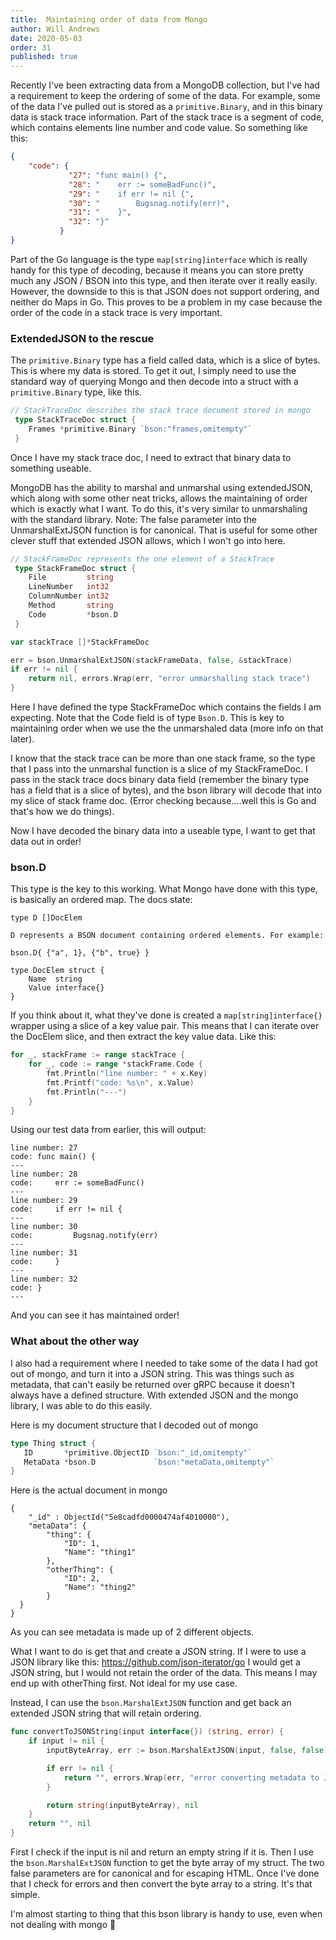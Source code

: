 ```yaml
---
title:  Maintaining order of data from Mongo
author: Will Andrews
date: 2020-05-03
order: 31
published: true
---
```


Recently I've been extracting data from a MongoDB collection, but I've had a requirement to keep the ordering of some of the data. For example, some of the data I've pulled out is stored as a ```primitive.Binary```, and in this binary data is stack trace information. Part of the stack trace is a segment of code, which contains elements line number and code value. So something like this:

```json
{
    "code": {
             "27": "func main() {",
             "28": "    err := someBadFunc()",
             "29": "    if err != nil {",
             "30": "        Bugsnag.notify(err)",
             "31": "    }",
             "32": "}"
           }
}
```

Part of the Go language is the type ```map[string]interface``` which is really handy for this type of decoding, because it means you can store pretty much any JSON / BSON into this type, and then iterate over it really easily. However, the downside to this is that JSON does not support ordering, and neither do Maps in Go. This proves to be a problem in my case because the order of the code in a stack trace is very important.


### ExtendedJSON to the rescue

The ```primitive.Binary``` type has a field called data, which is a slice of bytes. This is where my data is stored. To get it out, I simply need to use the standard way of querying Mongo and then decode into a struct with a ```primitive.Binary``` type, like this.

``` go
// StackTraceDoc describes the stack trace document stored in mongo
 type StackTraceDoc struct {
 	Frames *primitive.Binary `bson:"frames,omitempty"`
 }
```

Once I have my stack trace doc, I need to extract that binary data to something useable.

MongoDB has the ability to marshal and unmarshal using extendedJSON, which along with some other neat tricks, allows the maintaining of order which is exactly what I want. To do this, it's very similar to unmarshaling with the standard library. Note: The false parameter into the UnmarshalExtJSON function is for canonical. That is useful for some other clever stuff that extended JSON allows, which I won't go into here.

``` go
// StackFrameDoc represents the one element of a StackTrace
 type StackFrameDoc struct {
 	File         string
 	LineNumber   int32
 	ColumnNumber int32
 	Method       string
 	Code         *bson.D
 }

var stackTrace []*StackFrameDoc

err = bson.UnmarshalExtJSON(stackFrameData, false, &stackTrace)
if err != nil {
    return nil, errors.Wrap(err, "error unmarshalling stack trace")
}
```

Here I have defined the type StackFrameDoc which contains the fields I am expecting. Note that the Code field is of type ```Bson.D```. This is key to maintaining order when we use the the unmarshaled data (more info on that later).

I know that the stack trace can be more than one stack frame, so the type that I pass into the unmarshal function is a slice of my StackFrameDoc. I pass in the stack trace docs binary data field (remember the binary type has a field that is a slice of bytes), and the bson library will decode that into my slice of stack frame doc. (Error checking because....well this is Go and that's how we do things).



Now I have decoded the binary data into a useable type, I want to get that data out in order!

### bson.D

This type is the key to this working. What Mongo have done with this type, is basically an ordered map. The docs state:
```
type D []DocElem

D represents a BSON document containing ordered elements. For example:

bson.D{ {"a", 1}, {"b", true} }
```

```
type DocElem struct {
    Name  string
    Value interface{}
}
```

If you think about it, what they've done is created a ```map[string]interface{}``` wrapper using a slice of a key value pair. This means that I can iterate over the DocElem slice, and then extract the key value data. Like this:

``` go
for _, stackFrame := range stackTrace {
    for _, code := range *stackFrame.Code {
        fmt.Println("line number: " + x.Key)
        fmt.Printf("code: %s\n", x.Value)
        fmt.Println("---")
    }
}
```

Using our test data from earlier, this will output:

```
line number: 27
code: func main() {
---
line number: 28
code:     err := someBadFunc()
---
line number: 29
code:     if err != nil {
---
line number: 30
code:         Bugsnag.notify(err)
---
line number: 31
code:     }
---
line number: 32
code: }
---
```

And you can see it has maintained order!

### What about the other way

I also had a requirement where I needed to take some of the data I had got out of mongo, and turn it into a JSON string. This was things such as metadata, that can't easily be returned over gRPC because it doesn't always have a defined structure. With extended JSON and the mongo library, I was able to do this easily.

Here is my document structure that I decoded out of mongo
``` go
type Thing struct {
   ID       *primitive.ObjectID `bson:"_id,omitempty"`
   MetaData *bson.D             `bson:"metaData,omitempty"`
}
```

Here is the actual document in mongo

```
{
    "_id" : ObjectId("5e8cadfd0000474af4010000"),
    "metaData": {
        "thing": {
            "ID": 1,
            "Name": "thing1"
        },
        "otherThing": {
            "ID": 2,
            "Name": "thing2"
        }
  }
}
```

As you can see metadata is made up of 2 different objects.

What I want to do is get that and create a JSON string. If I were to use a JSON library like this: https://github.com/json-iterator/go I would get a JSON string, but I would not retain the order of the data. This means I may end up with otherThing first. Not ideal for my use case.

Instead, I can use the ```bson.MarshalExtJSON``` function and get back an extended JSON string that will retain ordering.

``` go
func convertToJSONString(input interface{}) (string, error) {
	if input != nil {
		inputByteArray, err := bson.MarshalExtJSON(input, false, false)

		if err != nil {
			return "", errors.Wrap(err, "error converting metadata to JSON string")
		}

		return string(inputByteArray), nil
	}
	return "", nil
}
```

First I check if the input is nil and return an empty string if it is. Then I use the ```bson.MarshalExtJSON``` function to get the byte array of my struct. The two false parameters are for canonical and for escaping HTML. Once I've done that I check for errors and then convert the byte array to a string. It's that simple.

I'm almost starting to thing that this bson library is handy to use, even when not dealing with mongo 👀